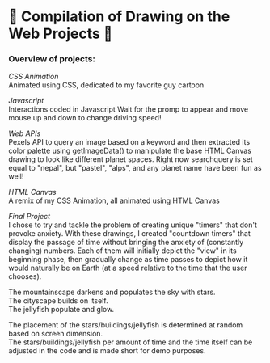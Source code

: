 # 🎨 Compilation of Drawing on the Web Projects 🎨

### Overview of projects:

*CSS Animation*\
Animated using CSS, dedicated to my favorite guy cartoon

*Javascript*\
Interactions coded in Javascript
Wait for the promp to appear and move mouse up and down to change driving speed!

*Web APIs*\
Pexels API to query an image based on a keyword and then extracted its color palette using getImageData() to manipulate the base HTML Canvas drawing to look like different planet spaces. Right now searchquery is set equal to "nepal", but "pastel", "alps", and any planet name have been fun as well!

*HTML Canvas*\
A remix of my CSS Animation, all animated using HTML Canvas

*Final Project*\
I chose to try and tackle the problem of creating unique "timers" that don't provoke anxiety. With these drawings, I created "countdown timers" that display the passage of time without bringing the anxiety of (constantly changing) numbers. Each of them will initially depict the "view" in its beginning phase, then gradually change as time passes to depict how it would naturally be on Earth (at a speed relative to the time that the user chooses). 

The mountainscape darkens and populates the sky with stars.\
The cityscape builds on itself.\
The jellyfish populate and glow.

The placement of the stars/buildings/jellyfish is determined at random based on screen dimension.\
The stars/buildings/jellyfish per amount of time and the time itself can be adjusted in the code and is made short for demo purposes. 

